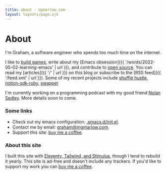 ```yaml
---
title: about - mgmarlow.com
layout: layouts/page.njk
---
```


# About

I'm Graham, a software engineer who spends too much time on the internet.

I like to [build games](https://mgmarlow.itch.io/), write about my [Emacs obsession]({{ '/words/2022-05-02-learning-emacs' | url }}), and contribute to [open source](https://github.com/mgmarlow/). You can read my [articles]({{ '/' | url }}) on this blog or subscribe to the [RSS feed]({{ '/feed.xml' | url }}). Some of my recent projects include [shuffle hustle](https://shuffle-hustle.com), [notion-sdk-ruby](https://github.com/mgmarlow/notion-sdk-ruby), [swapper](https://mgmarlow.itch.io/swapper).

I'm currently working on a programming podcast with my good friend [Nolan Sedley](https://nolansedley.netlify.app/). More details soon to come.

### Some links

- Check out my emacs configuration: [.emacs.d/init.el](https://github.com/mgmarlow/dotfiles/blob/master/.emacs.d/init.el).
- Contact me by email: <a href="mailto:graham@mgmarlow.com">graham@mgmarlow.com</a>.
- Support this site: [buy me a coffee](https://www.buymeacoffee.com/mgmarlow).

### About this site

I built this site with [Eleventy, Tailwind, and Stimulus](https://github.com/mgmarlow/mgmarlow.com), though I tend to rebuild it yearly. This site is ad-free and doesn't include any trackers. If you'd like to support my work you can [buy me a coffee](https://www.buymeacoffee.com/mgmarlow).



